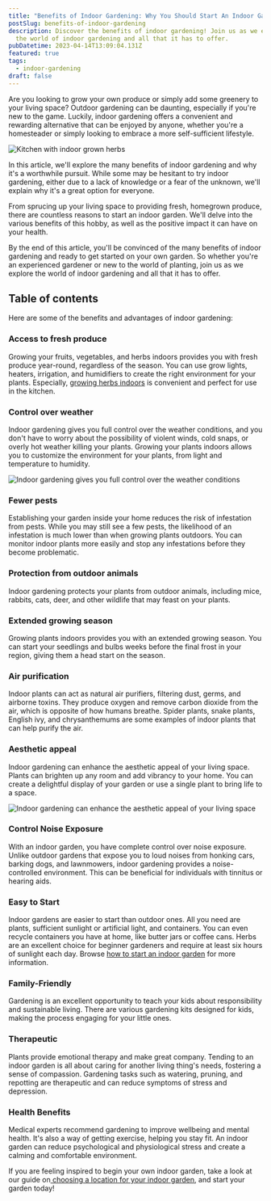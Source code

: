 ```yaml
---
title: "Benefits of Indoor Gardening: Why You Should Start An Indoor Garden?"
postSlug: benefits-of-indoor-gardening
description: Discover the benefits of indoor gardening! Join us as we explore
  the world of indoor gardening and all that it has to offer.
pubDatetime: 2023-04-14T13:09:04.131Z
featured: true
tags:
  - indoor-gardening
draft: false
---
```

Are you looking to grow your own produce or simply add some greenery to your living space? Outdoor gardening can be daunting, especially if you're new to the game. Luckily, indoor gardening offers a convenient and rewarding alternative that can be enjoyed by anyone, whether you're a homesteader or simply looking to embrace a more self-sufficient lifestyle.

![Kitchen with indoor grown herbs](/images/uploads/kitchen-with-indoor-grown-herbs.jpg "Kitchen with indoor grown herbs")

In this article, we'll explore the many benefits of indoor gardening and why it's a worthwhile pursuit. While some may be hesitant to try indoor gardening, either due to a lack of knowledge or a fear of the unknown, we'll explain why it's a great option for everyone.

From sprucing up your living space to providing fresh, homegrown produce, there are countless reasons to start an indoor garden. We'll delve into the various benefits of this hobby, as well as the positive impact it can have on your health.

By the end of this article, you'll be convinced of the many benefits of indoor gardening and ready to get started on your own garden. So whether you're an experienced gardener or new to the world of planting, join us as we explore the world of indoor gardening and all that it has to offer.

## Table of contents

Here are some of the benefits and advantages of indoor gardening: 

### Access to fresh produce

Growing your fruits, vegetables, and herbs indoors provides you with fresh produce year-round, regardless of the season. You can use grow lights, heaters, irrigation, and humidifiers to create the right environment for your plants. Especially, [growing herbs indoors](https://urbangardener.wiki/posts/how-to-grow-herbs-indoors/) is convenient and perfect for use in the kitchen.

### Control over weather

Indoor gardening gives you full control over the weather conditions, and you don't have to worry about the possibility of violent winds, cold snaps, or overly hot weather killing your plants. Growing your plants indoors allows you to customize the environment for your plants, from light and temperature to humidity.

![Indoor gardening gives you full control over the weather conditions](/images/uploads/indoor-gardening-gives-you-full-control-over-the-weather-conditions.jpg "Indoor gardening gives you full control over the weather conditions")

### Fewer pests

Establishing your garden inside your home reduces the risk of infestation from pests. While you may still see a few pests, the likelihood of an infestation is much lower than when growing plants outdoors. You can monitor indoor plants more easily and stop any infestations before they become problematic.

### Protection from outdoor animals

Indoor gardening protects your plants from outdoor animals, including mice, rabbits, cats, deer, and other wildlife that may feast on your plants.

### Extended growing season

Growing plants indoors provides you with an extended growing season. You can start your seedlings and bulbs weeks before the final frost in your region, giving them a head start on the season.

### Air purification

Indoor plants can act as natural air purifiers, filtering dust, germs, and airborne toxins. They produce oxygen and remove carbon dioxide from the air, which is opposite of how humans breathe. Spider plants, snake plants, English ivy, and chrysanthemums are some examples of indoor plants that can help purify the air.

### Aesthetic appeal

Indoor gardening can enhance the aesthetic appeal of your living space. Plants can brighten up any room and add vibrancy to your home. You can create a delightful display of your garden or use a single plant to bring life to a space.

![Indoor gardening can enhance the aesthetic appeal of your living space](/images/uploads/aestetic-appeal-of-an-indoor-garden.jpg "Indoor gardening can enhance the aesthetic appeal of your living space")

### Control Noise Exposure

With an indoor garden, you have complete control over noise exposure. Unlike outdoor gardens that expose you to loud noises from honking cars, barking dogs, and lawnmowers, indoor gardening provides a noise-controlled environment. This can be beneficial for individuals with tinnitus or hearing aids.

### Easy to Start

Indoor gardens are easier to start than outdoor ones. All you need are plants, sufficient sunlight or artificial light, and containers. You can even recycle containers you have at home, like butter jars or coffee cans. Herbs are an excellent choice for beginner gardeners and require at least six hours of sunlight each day. Browse [how to start an indoor garden](https://urbangardener.wiki/posts/how-to-start-indoor-garden/) for more information.

### Family-Friendly

Gardening is an excellent opportunity to teach your kids about responsibility and sustainable living. There are various gardening kits designed for kids, making the process engaging for your little ones.

### Therapeutic

Plants provide emotional therapy and make great company. Tending to an indoor garden is all about caring for another living thing's needs, fostering a sense of compassion. Gardening tasks such as watering, pruning, and repotting are therapeutic and can reduce symptoms of stress and depression.

### Health Benefits

Medical experts recommend gardening to improve wellbeing and mental health. It's also a way of getting exercise, helping you stay fit. An indoor garden can reduce psychological and physiological stress and create a calming and comfortable environment.

If you are feeling inspired to begin your own indoor garden, take a look at our guide on[ choosing a location for your indoor garden](https://urbangardener.wiki/posts/planning-indoor-garden/), and start your garden today!